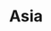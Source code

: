 ---
title: "Asia"
summary: "Asia are an English rock supergroup formed in London in 1981. The most commercially successful line-up was its original, which consisted of four members of different progressive rock bands who had enjoyed great success in the 1970s: lead vocalist and bassist John Wetton , guitarist Steve Howe , keyboardist Geoff Downes and drummer Carl Palmer . Their debut album, Asia, released in 1982, remains their bestselling album and went to number one in several countries. Billboard listed it as the top album in the U.S. in 1982. The lead single from the album, \"Heat of the Moment\", remains their top charting and best-known song, reaching the top 40 in over a dozen markets. It peaked at #4 in the U.S. on the Billboard Hot 100 and hit #1 on the Billboard Mainstream Rock chart.
The band underwent multiple line-up changes before the original four members reunited in 2006. As a result, a band called Asia Featuring John Payne exists as a continuation of John Payne's career as Asia's frontman from 1991 until Wetton's return in 2006. In 2013, the original line-up was broken once again when Howe retired from the band and was replaced by guitarist Sam Coulson. After a few years of inactivity, Billy Sherwood replaced an ailing Wetton in Asia for a summer 2017 tour with Journey. Following the end of the tour, the band went on hiatus again, re-emerging in 2019 with Ron \"Bumblefoot\" Thal replacing both Sherwood on vocals and Coulson on guitar. In 2022, Marc Bonilla joined the group as guitarist and vocalist in place of Thal."
slug: "asia"
image: "asia.jpg"
apple_music_artist_url: "https://music.apple.com/gb/artist/asia/110894"
wikipedia_url: "https://en.wikipedia.org/wiki/Asia_(band)"
---